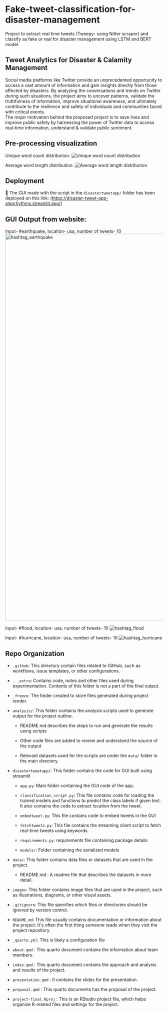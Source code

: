 # Fake-tweet-classification-for-disaster-management
Project to extract real time tweets (Tweepy- using Nitter scraper) and classify as fake or real for disaster management using LSTM and BERT model.

## Tweet Analytics for Disaster & Calamity Management

Social media platforms like Twitter provide an unprecedented opportunity to access a vast amount of information and gain insights directly from those affected by disasters. By analyzing the conversations and trends on Twitter during such situations, the project aims to uncover patterns, validate the truthfulness of information, improve situational awareness, and ultimately contribute to the resilience and safety of individuals and communities faced with critical events.\
The major motivation behind the proposed project is to save lives and improve public safety by harnessing the power of Twitter data to access real-time information, understand & validate public sentiment.

## Pre-processing visualization

Unique word count distribution:
![Unique word count distribution](https://github.com/shakir-flash/Fake-tweet-classification-for-disaster-management/assets/59859522/7d3a2ee2-69e5-4a80-8474-ce8c0b585146)

Average word length distribution:
![Average word length distribution](https://github.com/shakir-flash/Fake-tweet-classification-for-disaster-management/assets/59859522/4ef38466-7d89-4d6d-a9e7-5276076b5281)


## Deployment

🔗 The GUI made with the script in the `disastertweetapp/` folder has been deployed on this link: (https://disaster-tweet-app-algorhythms.streamlit.app/)

## GUI Output from website:

Input- #earthquake, location- usa, number of tweets- 10
<img width="1239" alt="hashtag_earthquake" src="https://github.com/shakir-flash/Fake-tweet-classification-for-disaster-management/assets/59859522/0a1f6a6d-1415-4f20-9d7c-d76ba046f2a4">

Input- #flood, location- usa, number of tweets- 10
![hashtag_flood](https://github.com/shakir-flash/Fake-tweet-classification-for-disaster-management/assets/59859522/c2602a54-7105-4028-80d0-0509d1f84d79)

Input- #hurricane, location- usa, number of tweets- 10
![hashtag_hurricane](https://github.com/shakir-flash/Fake-tweet-classification-for-disaster-management/assets/59859522/49fe09ef-0d83-4214-9fc5-b4804dc903d2)


## Repo Organization

-   `.github`: This directory contain files related to GitHub, such as workflows, issue templates, or other configurations.

-   `. _extra`: Contains code, notes and other files used during experimentation. Contents of this folder is not a part of the final output.

-   `_freeze`: The folder created to store files generated during project render.

-   `analysis/`: This folder contains the analysis scripts used to generate output for the project outline.

    -   README.md describes the steps to run and generate the results using scripts

    -   Other code files are added to review and understand the source of the output

    -   Relevant datasets used for the scripts are under the `data/` folder in the main directory.

-   `disastertweetapp/`: This folder contains the code for GUI built using streamlit

    -   `app.py`: Main folder containing the GUI code of the app.

    -   `classification_script.py`: This file contains code for loading the trained models and functions to predict the class labels if given text. It also contains the code to extract location from the tweet.

    -   `embedtweet.py`: This file contains code to embed tweets in the GUI

    -   `fetchtweets.py`: This file contains the streaming client script to fetch real-time tweets using keywords.

    -   `requirements.py`: requirements file containing package details

    -   `models/`: Folder containing the serialized models

-   `data/`: This folder contains data files or datasets that are used in the project.

    -   README.md : A readme file that describes the datasets in more detail.

-   `images`: This folder contains image files that are used in the project, such as illustrations, diagrams, or other visual assets.

-   `.gitignore`: This file specifies which files or directories should be ignored by version control.

-   `README.md`: This file usually contains documentation or information about the project. It's often the first thing someone reads when they visit the project repository.

-   `_quarto.yml`: This is likely a configuration file

-   `about.qmd` : This quarto document contains the information about team members.

-   `index.qmd` : This quarto document contains the approach and analysis and results of the project.

-   `presentation.qmd` : It contains the slides for the presentation.

-   `proposal.qmd` : This quarto documents has the proposal of the project.

-   `project-final.Rproj` : This is an RStudio project file, which helps organize R-related files and settings for the project.

